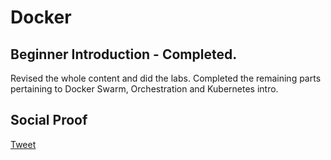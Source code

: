 # Docker

## Beginner Introduction - Completed.

Revised the whole content and did the labs. Completed the remaining parts pertaining to Docker Swarm, Orchestration and Kubernetes intro.

## Social Proof

[Tweet](https://twitter.com/rahulnv/status/1314387691845414912)